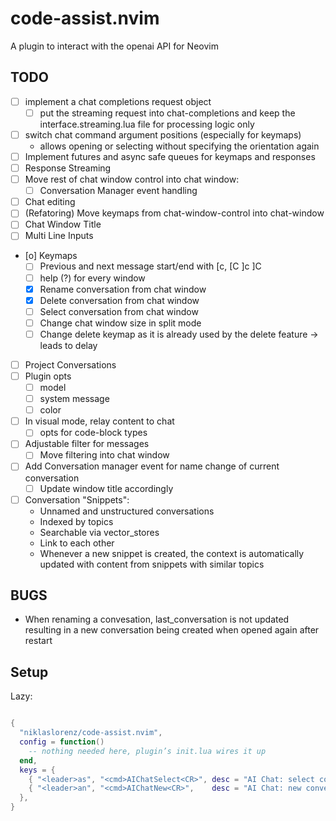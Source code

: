 # code-assist.nvim

A plugin to interact with the openai API for Neovim

## TODO

- [ ] implement a chat completions request object
  - [ ] put the streaming request into chat-completions and keep the interface.streaming.lua file
        for processing logic only
- [ ] switch chat command argument positions (especially for keymaps)
  - allows opening or selecting without specifying the orientation again
- [ ] Implement futures and async safe queues for keymaps and responses
- [ ] Response Streaming
- [ ] Move rest of chat window control into chat window:
  - [ ] Conversation Manager event handling
- [ ] Chat editing
- [ ] (Refatoring) Move keymaps from chat-window-control into chat-window
- [ ] Chat Window Title
- [ ] Multi Line Inputs
- [o] Keymaps
  - [ ] Previous and next message start/end with \[c, \[C \]c \]C
  - [ ] help (?) for every window
  - [x] Rename conversation from chat window
  - [x] Delete conversation from chat window
  - [ ] Select conversation from chat window
  - [ ] Change chat window size in split mode
  - [ ] Change delete keymap as it is already used by the delete feature -> leads to delay
- [ ] Project Conversations
- [ ] Plugin opts
  - [ ] model
  - [ ] system message
  - [ ] color
- [ ] In visual mode, relay content to chat
  - [ ] opts for code-block types
- [ ] Adjustable filter for messages
  - [ ] Move filtering into chat window
- [ ] Add Conversation manager event for name change of current conversation
  - [ ] Update window title accordingly
- [ ] Conversation "Snippets":
  - Unnamed and unstructured conversations
  - Indexed by topics
  - Searchable via vector_stores
  - Link to each other
  - Whenever a new snippet is created, the context is automatically updated with content
    from snippets with similar topics

## BUGS

- When renaming a convesation, last_conversation is not updated resulting in a new conversation being created when opened again after restart

## Setup

Lazy:

```lua

{
  "niklaslorenz/code-assist.nvim",
  config = function()
    -- nothing needed here, plugin’s init.lua wires it up
  end,
  keys = {
    { "<leader>as", "<cmd>AIChatSelect<CR>", desc = "AI Chat: select conversation" },
    { "<leader>an", "<cmd>AIChatNew<CR>",    desc = "AI Chat: new conversation" },
  },
}
```
